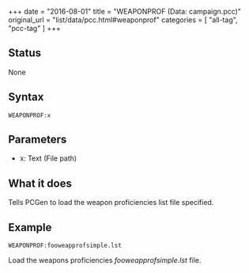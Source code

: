 +++
date = "2016-08-01"
title = "WEAPONPROF (Data: campaign.pcc)"
original_url = "list/data/pcc.html#weaponprof"
categories = [ "all-tag", "pcc-tag" ]
+++

## Status

None

## Syntax

`WEAPONPROF:x`

## Parameters

-   x: Text (File path)



What it does
------------

Tells PCGen to load the weapon proficiencies list file specified.

Example
-------

`WEAPONPROF:fooweapprofsimple.lst`

Load the weapons proficiencies *fooweapprofsimple.lst* file.

